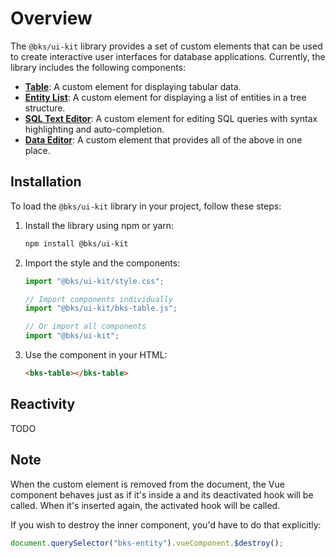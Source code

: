 # Overview

The `@bks/ui-kit` library provides a set of custom elements that can be used
to create interactive user interfaces for database applications. Currently, the
library includes the following components:

- [**Table**](./table.md): A custom element for displaying tabular data.
- [**Entity List**](./entity-list.md): A custom element for displaying a list of entities in a tree structure.
- [**SQL Text Editor**](./sql-text-editor.md): A custom element for editing SQL queries with syntax highlighting and auto-completion.
- [**Data Editor**](./data-editor.md): A custom element that provides all of the above in one place.

## Installation

To load the `@bks/ui-kit` library in your project, follow these steps:

1. Install the library using npm or yarn:

   ```bash
   npm install @bks/ui-kit
   ```

2. Import the style and the components:

   ```js
   import "@bks/ui-kit/style.css";

   // Import components individually
   import "@bks/ui-kit/bks-table.js";

   // Or import all components
   import "@bks/ui-kit";
   ```

3. Use the component in your HTML:

   ```html
   <bks-table></bks-table>
   ```

## Reactivity

TODO

## Note

When the custom element is removed from the document, the Vue component behaves just as if it's inside a <keep-alive> and its deactivated hook will be called. When it's inserted again, the activated hook will be called.

If you wish to destroy the inner component, you'd have to do that explicitly:

```js
document.querySelector("bks-entity").vueComponent.$destroy();
```
